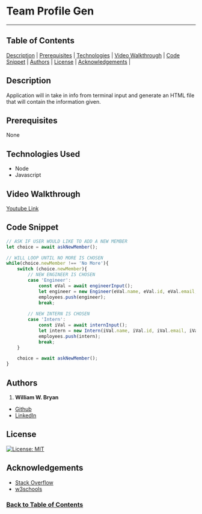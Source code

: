 # Team Profile Gen

----------------------

## Table of Contents

[Description](#Description) |
[Prerequisites](#Prerequisites) |
[Technologies](#Technologies-Used) |
[Video Walkthrough](#Video-Walkthrough) |
[Code Snippet](#Code-Snippet) |
[Authors](#Authors) |
[License](#License) |
[Acknowledgements](#Acknowledgements) |

## Description

Application will in take in info from terminal input and generate an HTML file that will contain the information given.

## Prerequisites

None

## Technologies Used

- Node
- Javascript

## Video Walkthrough

[Youtube Link](https://youtu.be/FE3puOtUL-s)

## Code Snippet

```Javascript
// ASK IF USER WOULD LIKE TO ADD A NEW MEMBER
let choice = await askNewMember();

// WILL LOOP UNTIL NO MORE IS CHOSEN
while(choice.newMember !== 'No More'){
    switch (choice.newMember){
        // NEW ENGINEER IS CHOSEN
        case 'Engineer':
            const eVal = await engineerInput();
            let engineer = new Engineer(eVal.name, eVal.id, eVal.email, eVal.git);
            employees.push(engineer);
            break;
        
        // NEW INTERN IS CHOSEN
        case 'Intern':
            const iVal = await internInput();
            let intern = new Intern(iVal.name, iVal.id, iVal.email, iVal.school);
            employees.push(intern);
            break;
    }

    choice = await askNewMember();
}
```

## Authors

1. **William W. Bryan**

- [Github](https://github.com/WeiLiBryan)
- [LinkedIn](https://www.linkedin.com/in/william-bryan-72730019a/)

## License

[![License: MIT](https://img.shields.io/badge/License-MIT-yellow.svg)](https://opensource.org/licenses/MIT)

## Acknowledgements

- [Stack Overflow](https://stackoverflow.com)
- [w3schools](https://w3schools.com)

### [Back to Table of Contents](#table-of-contents)